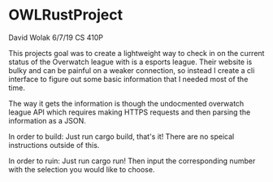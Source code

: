 # OWLRustProject

David Wolak
6/7/19
CS 410P

This projects goal was to create a lightweight way to check in on the current status of the Overwatch league with is a esports league. Their website is bulky and can be painful on a weaker connection, so instead I create a cli interface to figure out some basic information that I needed most of the time.

The way  it gets the information is though the undocmented overwatch league API which requires making HTTPS requests and then parsing the information as a JSON.

In order to build:
Just run cargo build, that's it! There are no speical instructions outside of this.

In order to ruin:
Just run cargo run! Then input the corresponding number with the selection you would like to choose.



